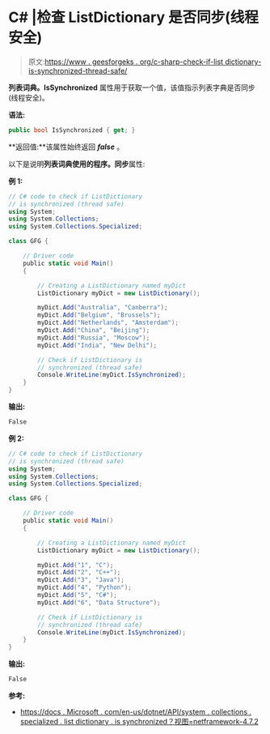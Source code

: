 # C# |检查 ListDictionary 是否同步(线程安全)

> 原文:[https://www . geesforgeks . org/c-sharp-check-if-list dictionary-is-synchronized-thread-safe/](https://www.geeksforgeeks.org/c-sharp-check-if-listdictionary-is-synchronized-thread-safe/)

**列表词典。IsSynchronized** 属性用于获取一个值，该值指示列表字典是否同步(线程安全)。

**语法:**

```cs
public bool IsSynchronized { get; }

```

**返回值:**该属性始终返回 ***false*** 。

以下是说明**列表词典使用的程序。同步**属性:

**例 1:**

```cs
// C# code to check if ListDictionary
// is synchronized (thread safe)
using System;
using System.Collections;
using System.Collections.Specialized;

class GFG {

    // Driver code
    public static void Main()
    {

        // Creating a ListDictionary named myDict
        ListDictionary myDict = new ListDictionary();

        myDict.Add("Australia", "Canberra");
        myDict.Add("Belgium", "Brussels");
        myDict.Add("Netherlands", "Amsterdam");
        myDict.Add("China", "Beijing");
        myDict.Add("Russia", "Moscow");
        myDict.Add("India", "New Delhi");

        // Check if ListDictionary is
        // synchronized (thread safe)
        Console.WriteLine(myDict.IsSynchronized);
    }
}
```

**输出:**

```cs
False

```

**例 2:**

```cs
// C# code to check if ListDictionary
// is synchronized (thread safe)
using System;
using System.Collections;
using System.Collections.Specialized;

class GFG {

    // Driver code
    public static void Main()
    {

        // Creating a ListDictionary named myDict
        ListDictionary myDict = new ListDictionary();

        myDict.Add("1", "C");
        myDict.Add("2", "C++");
        myDict.Add("3", "Java");
        myDict.Add("4", "Python");
        myDict.Add("5", "C#");
        myDict.Add("6", "Data Structure");

        // Check if ListDictionary is
        // synchronized (thread safe)
        Console.WriteLine(myDict.IsSynchronized);
    }
}
```

**输出:**

```cs
False

```

**参考:**

*   [https://docs . Microsoft . com/en-us/dotnet/API/system . collections . specialized . list dictionary . is synchronized？视图=netframework-4.7.2](https://docs.microsoft.com/en-us/dotnet/api/system.collections.specialized.listdictionary.issynchronized?view=netframework-4.7.2)